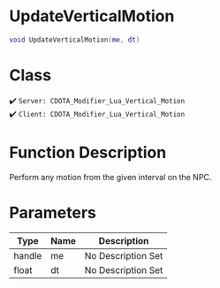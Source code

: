 # UpdateVerticalMotion
```lua
void UpdateVerticalMotion(me, dt)
```
# Class
✔️ `Server: CDOTA_Modifier_Lua_Vertical_Motion`  
✔️ `Client: CDOTA_Modifier_Lua_Vertical_Motion`  

# Function Description
Perform any motion from the given interval on the NPC.
# Parameters
Type|Name|Description
--|--|--
handle|me|No Description Set
float|dt|No Description Set
